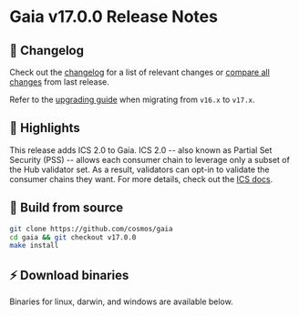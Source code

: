 # Gaia v17.0.0  Release Notes 

## 📝 Changelog

Check out the [changelog](https://github.com/cosmos/gaia/blob/v17.0.0/CHANGELOG.md) for a list of relevant changes or [compare all changes](https://github.com/cosmos/gaia/compare/v16.0.0...v17.0.0) from last release.

<!-- Add the following line for major releases -->
Refer to the [upgrading guide](https://github.com/cosmos/gaia/blob/release/v17.x/UPGRADING.md) when migrating from `v16.x` to `v17.x`.

## 🚀 Highlights

<!-- Add any highlights of this release -->
This release adds ICS 2.0 to Gaia. 
ICS 2.0 -- also known as Partial Set Security (PSS) -- allows each consumer chain to leverage only a subset of the Hub validator set.
As a result, validators can opt-in to validate the consumer chains they want. For more details, check out the [ICS docs]().   

## 🔨 Build from source

```bash
git clone https://github.com/cosmos/gaia
cd gaia && git checkout v17.0.0
make install
```

## ⚡️ Download binaries

Binaries for linux, darwin, and windows are available below.